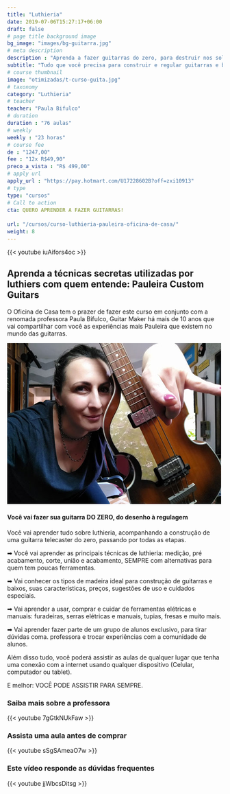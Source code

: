 ```yaml
---
title: "Luthieria"
date: 2019-07-06T15:27:17+06:00
draft: false
# page title background image
bg_image: "images/bg-guitarra.jpg"
# meta description
description : "Aprenda a fazer guitarras do zero, para destruir nos solos e lucrar muito"
subtitle: "Tudo que você precisa para construir e regular guitarras e baixos de corpo sólido"
# course thumbnail
image: "otimizadas/t-curso-guita.jpg"
# taxonomy
category: "Luthieria"
# teacher
teacher: "Paula Bifulco"
# duration
duration : "76 aulas"
# weekly
weekly : "23 horas"
# course fee
de : "1247,00"
fee : "12x R$49,90"
preco_a_vista : "R$ 499,00"
# apply url
apply_url : "https://pay.hotmart.com/U17228602B?off=zxi10913"
# type
type: "cursos"
# Call to action
cta: QUERO APRENDER A FAZER GUITARRAS!

url: "/cursos/curso-luthieria-pauleira-oficina-de-casa/"
weight: 8
---
```


{{< youtube iuAifors4oc >}}


## Aprenda a técnicas secretas utilizadas por luthiers com quem entende: Pauleira Custom Guitars
O Oficina de Casa tem o prazer de fazer este curso em conjunto com a renomada professora Paula Bifulco, Guitar Maker há mais de 10 anos que vai compartilhar com você as experiências mais Pauleira que existem no mundo das guitarras.

![Paula Bifulco, luthier, professora do curso de construção de guitarras](/otimizadas/paula-bifulco-luthier.jpg)

#### Você vai fazer sua guitarra DO ZERO, do desenho à regulagem

Você vai aprender tudo sobre luthieria, acompanhando a construção de uma guitarra telecaster do zero, passando por todas as etapas.

➡ Você vai aprender as principais técnicas de luthieria: medição, pré acabamento, corte, união e acabamento, SEMPRE com alternativas para quem tem poucas ferramentas.

➡ Vai conhecer os tipos de madeira ideal para construção de guitarras e baixos, suas características, preços, sugestões de uso e cuidados especiais.

➡ Vai aprender a usar, comprar e cuidar de ferramentas elétricas e manuais: furadeiras, serras elétricas e manuais, tupias, fresas e muito mais.

➡ Vai aprender fazer parte de um grupo de alunos exclusivo, para tirar dúvidas coma. professora e trocar experiências com a comunidade de alunos.

Além disso tudo, você poderá assistir as aulas de qualquer lugar que tenha uma conexão com a internet usando qualquer dispositivo (Celular, computador ou tablet).

E melhor: VOCÊ PODE ASSISTIR PARA SEMPRE.

### Saiba mais sobre a professora
{{< youtube 7gGtkNUkFaw >}}

### Assista uma aula antes de comprar
{{< youtube sSgSAmeaO7w >}}

### Este vídeo responde as dúvidas frequentes
{{< youtube jjWbcsDitsg >}}
